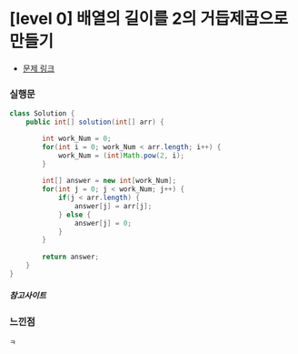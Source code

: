 # [level 0] 배열의 길이를 2의 거듭제곱으로 만들기

* [문제 링크](https://school.programmers.co.kr/learn/courses/30/lessons/181857)


### 실행문
```java
class Solution {
    public int[] solution(int[] arr) {

        int work_Num = 0;         
        for(int i = 0; work_Num < arr.length; i++) {
            work_Num = (int)Math.pow(2, i);
        }
                
        int[] answer = new int[work_Num];
        for(int j = 0; j < work_Num; j++) {
            if(j < arr.length) {
                answer[j] = arr[j];
            } else {
                answer[j] = 0;
            }
        }
        
        return answer;       
    }
}
```

##### 참고사이트


### 느낀점
```
ㅋ
``` 